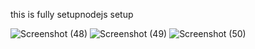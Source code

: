 this is fully setupnodejs setup

![Screenshot (48)](https://github.com/neerajpandit/Ricoz_assignment/assets/106172268/0a5906d7-40d7-4330-85a4-534ba8a46f39)
![Screenshot (49)](https://github.com/neerajpandit/Ricoz_assignment/assets/106172268/066111bb-4d99-44e7-a435-f73b559ad7f0)
![Screenshot (50)](https://github.com/neerajpandit/Ricoz_assignment/assets/106172268/a05c58d1-8907-4eb7-90e0-864d5ac01e3e)
